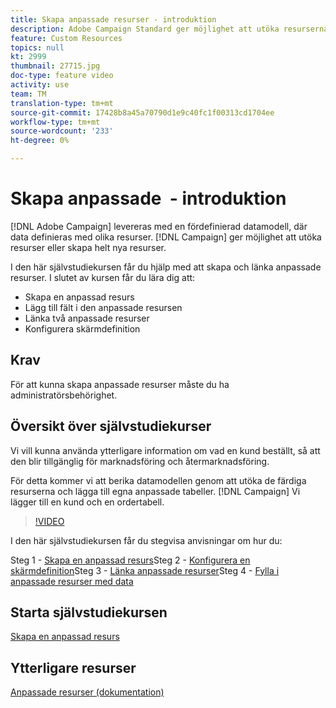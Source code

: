 ```yaml
---
title: Skapa anpassade resurser - introduktion
description: Adobe Campaign Standard ger möjlighet att utöka resurserna eller skapa helt nya resurser. I den här självstudiekursen får du hjälp med att skapa och länka anpassade resurser.
feature: Custom Resources
topics: null
kt: 2999
thumbnail: 27715.jpg
doc-type: feature video
activity: use
team: TM
translation-type: tm+mt
source-git-commit: 17428b8a45a70790d1e9c40fc1f00313cd1704ee
workflow-type: tm+mt
source-wordcount: '233'
ht-degree: 0%

---
```



# Skapa anpassade &#x200B; - introduktion

[!DNL Adobe Campaign] levereras med en fördefinierad datamodell, där data definieras med olika resurser. [!DNL Campaign] ger möjlighet att utöka resurser eller skapa helt nya resurser.

I den här självstudiekursen får du hjälp med att skapa och länka anpassade resurser. I slutet av kursen får du lära dig att:

* Skapa en anpassad resurs
* Lägg till fält i den anpassade resursen
* Länka två anpassade resurser
* Konfigurera skärmdefinition

## Krav

För att kunna skapa anpassade resurser måste du ha administratörsbehörighet.

## Översikt över självstudiekurser

Vi vill kunna använda ytterligare information om vad en kund beställt, så att den blir tillgänglig för marknadsföring och återmarknadsföring.

För detta kommer vi att berika datamodellen genom att utöka de färdiga resurserna och lägga till egna anpassade tabeller. [!DNL Campaign] Vi lägger till en kund och en ordertabell.

>[!VIDEO](https://video.tv.adobe.com/v/27715?quality=9)

I den här självstudiekursen får du stegvisa anvisningar om hur du:

Steg 1 - [Skapa en anpassad resurs](./creating-a-custom-resource.md)Steg 2 - [Konfigurera en skärmdefinition](./configuring-a-screen-definition-for-a-custom-resource.md)Steg 3 - [Länka anpassade resurser](./linking-custom-resources.md)Steg 4 - [Fylla i anpassade resurser med data](./populate-custom-resources-with-data.md)

## Starta självstudiekursen

[Skapa en anpassad resurs](./creating-a-custom-resource.md)

## Ytterligare resurser

[Anpassade resurser (dokumentation)](https://experienceleague.adobe.com/docs/campaign-standard/using/working-with-apis/global-concepts/custom-resources.html)
